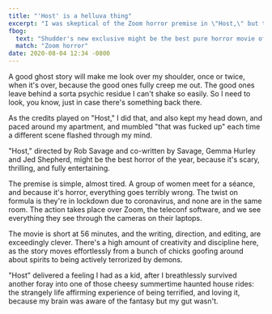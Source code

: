 ```yaml
---
title: "'Host' is a helluva thing"
excerpt: "I was skeptical of the Zoom horror premise in \"Host,\" but the movie is exceedingly clever in its writing and direction, and it won me over in its first 10 minutes."
fbog:
  text: "Shudder's new exclusive might be the best pure horror movie of the summer."
  match: "Zoom horror"
date: 2020-08-04 12:34 -0800
---
```

A good ghost story will make me look over my shoulder, once or twice, when it's over, because the good ones fully creep me out. The good ones leave behind a sorta psychic residue I can't shake so easily. So I need to look, you know, just in case there's something back there.

As the credits played on "Host," I did that, and also kept my head down, and paced around my apartment, and mumbled "that was fucked up" each time a different scene flashed through my mind.

"Host," directed by Rob Savage and co-written by Savage, Gemma Hurley and Jed Shepherd, might be the best horror of the year, because it's scary, thrilling, and fully entertaining.<!--copynote-->

The premise is simple, almost tired. A group of women meet for a séance, and because it's horror, everything goes terribly wrong. The twist on formula is they're in lockdown due to coronavirus, and none are in the same room. The action takes place over Zoom, the teleconf software, and we see everything they see through the cameras on their laptops.

The movie is short at 56 minutes, and the writing, direction, and editing, are exceedingly clever. There's a high amount of creativity and discipline here, as the story moves effortlessly from a bunch of chicks goofing around about spirits to being actively terrorized by demons.



"Host" delivered a feeling I had as a kid, after I breathlessly survived another foray into one of those cheesy summertime haunted house rides: the strangely life affirming experience of being terrified, and loving it, because my brain was aware of the fantasy but my gut wasn't.  
